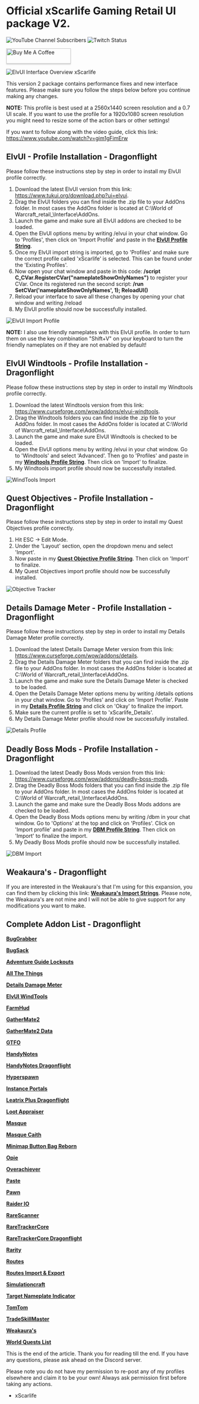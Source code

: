 # Official xScarlife Gaming Retail UI package V2. 

![YouTube Channel Subscribers](https://img.shields.io/youtube/channel/subscribers/UCY_LsfkMQS--TVMvGl90rNA?style=social)
![Twitch Status](https://img.shields.io/twitch/status/xscarlife?style=social)

<a href="https://www.buymeacoffee.com/xscarlife" target="_blank"><img src="https://www.buymeacoffee.com/assets/img/custom_images/orange_img.png" alt="Buy Me A Coffee" style="height: 41px !important;width: 174px !important;box-shadow: 0px 3px 2px 0px rgba(190, 190, 190, 0.5) !important;-webkit-box-shadow: 0px 3px 2px 0px rgba(190, 190, 190, 0.5) !important;" ></a>

![ElvUI Interface Overview xScarlife](https://user-images.githubusercontent.com/24465574/211118487-7c0d3571-0ec7-467a-b4c9-703a8d89df91.png)

This version 2 package contains performance fixes and new interface features. Please make sure you follow the steps below before you continue making any changes. 

**NOTE:** This profile is best used at a 2560x1440 screen resolution and a 0.7 UI scale. If you want to use the profile for a 1920x1080 screen resolution you might need to resize some of the action bars or other settings!

If you want to follow along with the video guide, click this link: https://www.youtube.com/watch?v=gim1gFimErw

## **ElvUI - Profile Installation - Dragonflight**

Please follow these instructions step by step in order to install my ElvUI profile correctly.

1) Download the latest ElvUI version from this link: https://www.tukui.org/download.php?ui=elvui.
2) Drag the ElvUI folders you can find inside the .zip file to your AddOns folder. In most cases the AddOns folder is located at C:\World of Warcraft\_retail_\Interface\AddOns.
3) Launch the game and make sure all ElvUI addons are checked to be loaded.
4) Open the ElvUI options menu by writing /elvui in your chat window. Go to 'Profiles', then click on 'Import Profile' and paste in the **[ElvUI Profile String](https://github.com/xScarlife/retail-ui-pack-v2/blob/main/xScarlife%20ElvUI%20Profile%20V2.txt)**.
5) Once my ElvUI import string is imported, go to 'Profiles' and make sure the correct profile called 'xScarlife' is selected. This can be found under the 'Existing Profiles'.
6) Now open your chat window and paste in this code: **/script C_CVar.RegisterCVar("nameplateShowOnlyNames")** to register your CVar. Once its registered run the second script: **/run SetCVar('nameplateShowOnlyNames', 1); ReloadUI()**
7) Reload your interface to save all these changes by opening your chat window and writing /reload
8) My ElvUI profile should now be successfully installed.

![ElvUI Import Profile](https://user-images.githubusercontent.com/24465574/211119287-920d2cb2-0096-4c57-b2fc-714f5a59b7c3.png)


**NOTE:** I also use friendly nameplates with this ElvUI profile. In order to turn them on use the key combination "Shift+V" on your keyboard to turn the friendly nameplates on if they are not enabled by default!


## **ElvUI Windtools - Profile Installation - Dragonflight**

Please follow these instructions step by step in order to install my Windtools profile correctly.

1) Download the latest Windtools version from this link: https://www.curseforge.com/wow/addons/elvui-windtools.
2) Drag the Windtools folders you can find inside the .zip file to your AddOns folder. In most cases the AddOns folder is located at C:\World of Warcraft\_retail_\Interface\AddOns.
3) Launch the game and make sure ElvUI Windtools is checked to be loaded. 
4) Open the ElvUI options menu by writing /elvui in your chat window. Go to 'Windtools' and select 'Advanced'. Then go to 'Profiles' and paste in my **[Windtools Profile String](https://github.com/xScarlife/retail-ui-pack-v2/blob/main/xScarlife%20Windtools%20Profile.txt)**. Then click on 'Import' to finalize. 
5) My Windtools import profile should now be successfully installed. 

![WindTools Import](https://user-images.githubusercontent.com/24465574/211120788-b7164a9f-aee0-4bd1-931b-0d59ed6dbfe0.png)

## **Quest Objectives - Profile Installation - Dragonflight**

Please follow these instructions step by step in order to install my Quest Objectives profile correctly.

1) Hit ESC -> Edit Mode.
2) Under the 'Layout' section, open the dropdown menu and select 'Import'.
3) Now paste in my **[Quest Objective Profile String](https://github.com/xScarlife/retail-ui-pack-v2/blob/main/xScarlife%20Objective%20Tracker.txt)**. Then click on 'Import' to finalize. 
4) My Quest Objectives import profile should now be successfully installed. 

![Objective Tracker](https://user-images.githubusercontent.com/24465574/211121046-5e1806dc-56f9-417b-964f-671f05b576d9.png)


## **Details Damage Meter - Profile Installation - Dragonflight**

Please follow these instructions step by step in order to install my Details Damage Meter profile correctly. 

1) Download the latest Details Damage Meter version from this link: https://www.curseforge.com/wow/addons/details.
2) Drag the Details Damage Meter folders that you can find inside the .zip file to your AddOns folder. In most cases the AddOns folder is located at C:\World of Warcraft\_retail_\Interface\AddOns.
3) Launch the game and make sure the Details Damage Meter is checked to be loaded. 
4) Open the Details Damage Meter options menu by writing /details options in your chat window. Go to 'Profiles' and click on 'Import Profile'. Paste in my **[Details Profile String](https://github.com/xScarlife/retail-ui-pack-v2/blob/main/xScarlife%20Details%20Profile%20V2.txt)** and click on 'Okay' to finalize the import. 
5) Make sure the current profile is set to 'xScarlife_Details'.
6) My Details Damage Meter profile should now be successfully installed.

![Details Profile](https://user-images.githubusercontent.com/24465574/211121144-1217b150-19aa-405d-a0a6-be1f6390b14d.png)


## **Deadly Boss Mods - Profile Installation - Dragonflight**

1) Download the latest Deadly Boss Mods version from this link: https://www.curseforge.com/wow/addons/deadly-boss-mods.
2) Drag the Deadly Boss Mods folders that you can find inside the .zip file to your AddOns folder. In most cases the AddOns folder is located at C:\World of Warcraft\_retail_\Interface\AddOns.
3) Launch the game and make sure the Deadly Boss Mods addons are checked to be loaded. 
4) Open the Deadly Boss Mods options menu by writing /dbm in your chat window. Go to 'Options' at the top and click on 'Profiles'. Click on 'Import profile' and paste in my **[DBM Profile String](https://github.com/xScarlife/retail-ui-pack-v2/blob/main/xScarlife%20Deadly%20Boss%20Mods%20Profile.txt)**. Then click on 'Import'  to finalize the import. 
5) My Deadly Boss Mods profile should now be successfully installed.

![DBM Import](https://user-images.githubusercontent.com/24465574/211121326-9446ef46-7643-421d-b835-23a8c427b538.png)


## **Weakaura's - Dragonflight**
If you are interested in the Weakaura's that I'm using for this expansion, you can find them by clicking this link: **[Weakaura's Import Strings](https://github.com/xScarlife/weakauras)**. Please note, the Weakaura's are not mine and I will not be able to give support for any modifications you want to make. 

## **Complete Addon List - Dragonflight**
**[BugGrabber](https://www.curseforge.com/wow/addons/bug-grabber)**

**[BugSack](https://www.curseforge.com/wow/addons/bugsack)**

**[Adventure Guide Lockouts](https://www.curseforge.com/wow/addons/adventure-guide-lockouts)**

**[All The Things](https://www.curseforge.com/wow/addons/all-the-things)**

**[Details Damage Meter](https://www.curseforge.com/wow/addons/details)**

**[ElvUI WindTools](https://www.curseforge.com/wow/addons/elvui-windtools)**

**[FarmHud](https://www.curseforge.com/wow/addons/farmhud)**

**[GatherMate2](https://www.curseforge.com/wow/addons/gathermate2)**

**[GatherMate2 Data](https://www.curseforge.com/wow/addons/gathermate2_data)**

**[GTFO](https://www.curseforge.com/wow/addons/gtfo)**

**[HandyNotes](https://www.curseforge.com/wow/addons/handynotes)**

**[HandyNotes Dragonflight](https://www.curseforge.com/wow/addons/handynotes-dragonflight-treasures)**

**[Hyperspawn](https://www.curseforge.com/wow/addons/hyperspawn)**

**[Instance Portals](https://www.curseforge.com/wow/addons/instance-portals)**

**[Leatrix Plus Dragonflight](https://www.curseforge.com/wow/addons/leatrix-plus)**

**[Loot Appraiser](https://www.curseforge.com/wow/addons/lootappraiser)**

**[Masque](https://www.curseforge.com/wow/addons/masque)**

**[Masque Caith](https://www.curseforge.com/wow/addons/masque-caith)**

**[Minimap Button Bag Reborn](https://www.curseforge.com/wow/addons/minimapbuttonbag-reborn-mmb-reborn)**

**[Opie](https://www.curseforge.com/wow/addons/opie)**

**[Overachiever](https://www.curseforge.com/wow/addons/overachiever)**

**[Paste](https://www.curseforge.com/wow/addons/paste)**

**[Pawn](https://www.curseforge.com/wow/addons/pawn)**

**[Raider IO](https://www.curseforge.com/wow/addons/raiderio)**

**[RareScanner](https://www.curseforge.com/wow/addons/rarescanner)**

**[RareTrackerCore](https://www.curseforge.com/wow/addons/raretrackercore-rt)**

**[RareTrackerCore Dragonflight](https://www.curseforge.com/wow/addons/raretrackerdragonflight-rtd)**

**[Rarity](https://www.curseforge.com/wow/addons/rarity)**

**[Routes](https://www.curseforge.com/wow/addons/routes)**

**[Routes Import & Export](https://www.curseforge.com/wow/addons/routes-import-export)**

**[Simulationcraft](https://www.curseforge.com/wow/addons/simulationcraft)**

**[Target Nameplate Indicator](https://www.curseforge.com/wow/addons/targetnameplateindicator)**

**[TomTom](https://www.curseforge.com/wow/addons/tomtom)**

**[TradeSkillMaster](https://www.curseforge.com/wow/addons/tradeskill-master)**

**[Weakaura's](https://www.curseforge.com/wow/addons/weakauras-2)**

**[World Quests List](https://www.curseforge.com/wow/addons/world-quests-list)**


This is the end of the article. Thank you for reading till the end. If you have any questions, please ask ahead on the Discord server. 

Please note you do not have my permission to re-post any of my profiles elsewhere and claim it to be your own! Always ask permission first before taking any actions.

- xScarlife
